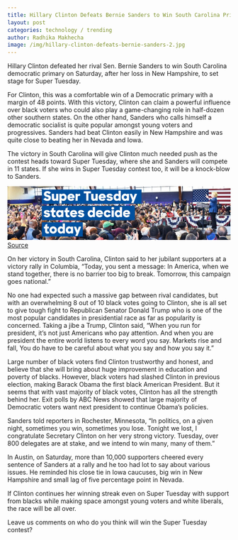 ```yaml
---
title: Hillary Clinton Defeats Bernie Sanders to Win South Carolina Primary
layout: post
categories: technology / trending
author: Radhika Makhecha
image: /img/hillary-clinton-defeats-bernie-sanders-2.jpg
---
```


Hillary Clinton defeated her rival Sen. Bernie Sanders to win South Carolina democratic primary on Saturday, after her loss in New Hampshire, to set stage for Super Tuesday.

For Clinton, this was a comfortable win of a Democratic primary with a margin of 48 points. With this victory, Clinton can claim a powerful influence over black voters who could also play a game-changing role in half-dozen other southern states. On the other hand, Sanders who calls himself a democratic socialist is quite popular amongst young voters and progressives. Sanders had beat Clinton easily in New Hampshire and was quite close to beating her in Nevada and Iowa.

The victory in South Carolina will give Clinton much needed push as the contest heads toward Super Tuesday, where she and Sanders will compete in 11 states. If she wins in Super Tuesday contest too, it will be a knock-blow to Sanders.

![Existential - hillary-clinton-defeats-bernie-sanders](/img/hillary-clinton-defeats-bernie-sanders.jpg)
[Source](https://www.hillaryclinton.com/)

On her victory in South Carolina, Clinton said to her jubilant supporters at a victory rally in Columbia, “Today, you sent a message: In America, when we stand together, there is no barrier too big to break. Tomorrow, this campaign goes national.”

No one had expected such a massive gap between rival candidates, but with an overwhelming 8 out of 10 black votes going to Clinton, she is all set to give tough fight to Republican Senator Donald Trump who is one of the most popular candidates in presidential race as far as popularity is concerned. Taking a jibe a Trump, Clinton said, “When you run for president, it’s not just Americans who pay attention. And when you are president the entire world listens to every word you say. Markets rise and fall, You do have to be careful about what you say and how you say it.”

Large number of black voters find Clinton trustworthy and honest, and believe that she will bring about huge improvement in education and poverty of blacks.
However, black voters had slashed Clinton in previous election, making Barack Obama the first black American President. But it seems that with vast majority of black votes, Clinton has all the strength behind her. Exit polls by ABC News showed that large majority of Democratic voters want next president to continue Obama’s policies.

Sanders told reporters in Rochester, Minnesota, “In politics, on a given night, sometimes you win, sometimes you lose. Tonight we lost, I congratulate Secretary Clinton on her very strong victory. Tuesday, over 800 delegates are at stake, and we intend to win many, many of them.”

In Austin, on Saturday, more than 10,000 supporters cheered every sentence of Sanders at a rally and he too had lot to say about various issues. He reminded his close tie in Iowa caucuses, big win in New Hampshire and small lag of five percentage point in Nevada.

If Clinton continues her winning streak even on Super Tuesday with support from blacks while making space amongst young voters and white liberals, the race will be all over.

Leave us comments on who do you think will win the Super Tuesday contest? 
